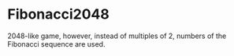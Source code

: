# Fibonacci2048
2048-like game, however, instead of multiples of 2, numbers of the Fibonacci sequence are used. 
